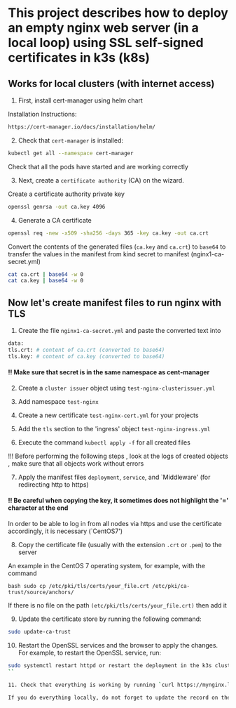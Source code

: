 # This project describes how to deploy an empty nginx web server (in a local loop) using SSL self-signed certificates in k3s (k8s)
## Works for local clusters (with internet access)

1. First, install cert-manager using helm chart

Installation Instructions:
```bash
https://cert-manager.io/docs/installation/helm/
```

2. Check that `cert-manager` is installed:

```bash
kubectl get all --namespace cert-manager
```

Check that all the pods have started and are working correctly

3. Next, create a `certificate authority` (CA) on the wizard.

Create a certificate authority private key

```bash
openssl genrsa -out ca.key 4096
```

4. Generate a CA certificate

```bash
openssl req -new -x509 -sha256 -days 365 -key ca.key -out ca.crt
```
Convert the contents of the generated files (`ca.key` and `ca.crt`) to `base64` to transfer the values in the manifest from kind secret to manifest (nginx1-ca-secret.yml)

```bash
cat ca.crt | base64 -w 0
cat ca.key | base64 -w 0
```


## Now let's create manifest files to run nginx with TLS


1. Create the file `nginx1-ca-secret.yml` and paste the converted text into


```bash
data:
tls.crt: # content of ca.crt (converted to base64)
tls.key: # content of ca.key (converted to base64)
```

#### !! Make sure that secret is in the same namespace as cent-manager

2. Create a `cluster issuer` object using `test-nginx-clusterissuer.yml`

3. Add namespace `test-nginx`

4. Create a new certificate `test-nginx-cert.yml` for your projects
5. Add the `tls` section to the 'ingress' object `test-nginx-ingress.yml`
6. Execute the command `kubectl apply -f` for all created files

!!! Before performing the following steps , look at the logs of created objects , make sure that all objects work without errors

7. Apply the manifest files `deployment`, `service`, and `Middleware' (for redirecting http to https)

####  !! Be careful when copying the key, it sometimes does not highlight the '=' character at the end

In order to be able to log in from all nodes via https and use the certificate accordingly, it is necessary (`CentOS7')

8. Copy the certificate file (usually with the extension `.crt` or `.pem`) to the server

An example in the CentOS 7 operating system, for example, with the command

``bash
sudo cp /etc/pki/tls/certs/your_file.crt /etc/pki/ca-trust/source/anchors/
``

If there is no file on the path `(etc/pki/tls/certs/your_file.crt)` then add it

9. Update the certificate store by running the following command:

```bash
sudo update-ca-trust
```

10. Restart the OpenSSL services and the browser to apply the changes. For example, to restart the OpenSSL service, run:

```bash
sudo systemctl restart httpd or restart the deployment in the k3s cluster
``

11. Check that everything is working by running `curl https://mynginx.local.home `

If you do everything locally, do not forget to update the record on the local `DNS` or `/etc/hosts`




